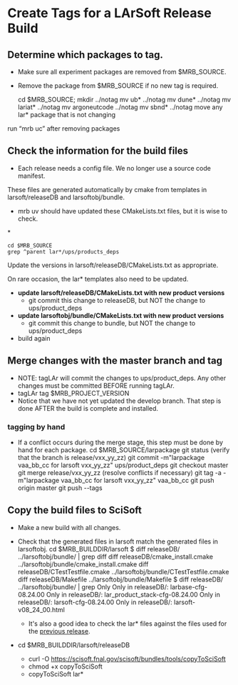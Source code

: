 # Create Tags for a LArSoft Release Build



## Determine which packages to tag.

- Make sure all experiment packages are removed from $MRB_SOURCE.

- Remove the package from $MRB_SOURCE if no new tag is required.

    cd  $MRB_SOURCE; mkdir ../notag
    mv ub* ../notag
    mv dune* ../notag
    mv lariat* ../notag
    mv argoneutcode ../notag
    mv sbnd* ../notag
    move any lar* package that is not changing

run “mrb uc” after removing packages

## Check the information for the build files

- Each release needs a config file. We no longer use a source code manifest.

These files are generated automatically by cmake from templates in larsoft/releaseDB and larsoftobj/bundle.

- mrb uv should have updated these CMakeLists.txt files, but it is wise to check.

\*

    cd $MRB_SOURCE
    grep ^parent lar*/ups/products_deps

Update the versions in larsoft/releaseDB/CMakeLists.txt as appropriate.

On rare occasion, the lar\* templates also need to be updated.

-   **update larsoft/releaseDB/CMakeLists.txt with new product versions**
    -   git commit this change to releaseDB, but NOT the change to ups/product_deps
-   **update larsoftobj/bundle/CMakeLists.txt with new product versions**
    -   git commit this change to bundle, but NOT the change to ups/product_deps
-   build again

## Merge changes with the master branch and tag

-   NOTE: tagLAr will commit the changes to ups/product_deps. Any other changes must be committed BEFORE running tagLAr.
-   tagLAr tag $MRB_PROJECT_VERSION
-   Notice that we have not yet updated the develop branch. That step is done AFTER the build is complete and installed.

### tagging by hand

-   If a conflict occurs during the merge stage, this step must be done by hand for each package.
        cd $MRB_SOURCE/larpackage
        git status (verify that the branch is release/vxx_yy_zz)
        git commit -m"larpackage vaa_bb_cc for larsoft vxx_yy_zz" ups/product_deps
        git checkout master
        git merge release/vxx_yy_zz
        (resolve conflicts if necessary)
        git tag -a -m"larpackage vaa_bb_cc for larsoft vxx_yy_zz" vaa_bb_cc
        git push origin master
        git push --tags

## Copy the build files to SciSoft

-   Make a new build with all changes.
-   Check that the generated files in larsoft match the generated files in larsoftobj.
        cd $MRB_BUILDDIR/larsoft
        $ diff releaseDB/ ../larsoftobj/bundle/ | grep diff
        diff releaseDB/cmake_install.cmake ../larsoftobj/bundle/cmake_install.cmake
        diff releaseDB/CTestTestfile.cmake ../larsoftobj/bundle/CTestTestfile.cmake
        diff releaseDB/Makefile ../larsoftobj/bundle/Makefile
        $ diff releaseDB/ ../larsoftobj/bundle/ | grep Only
        Only in releaseDB/: larbase-cfg-08.24.00
        Only in releaseDB/: lar_product_stack-cfg-08.24.00
        Only in releaseDB/: larsoft-cfg-08.24.00
        Only in releaseDB/: larsoft-v08_24_00.html

    -   It's also a good idea to check the lar\* files against the files used for the [previous release](https://scisoft.fnal.gov/scisoft/bundles/larsoft/).
-   cd $MRB_BUILDDIR/larsoft/releaseDB
    -   curl -O https://scisoft.fnal.gov/scisoft/bundles/tools/copyToSciSoft
    -   chmod +x copyToSciSoft
    -   copyToSciSoft lar\*
